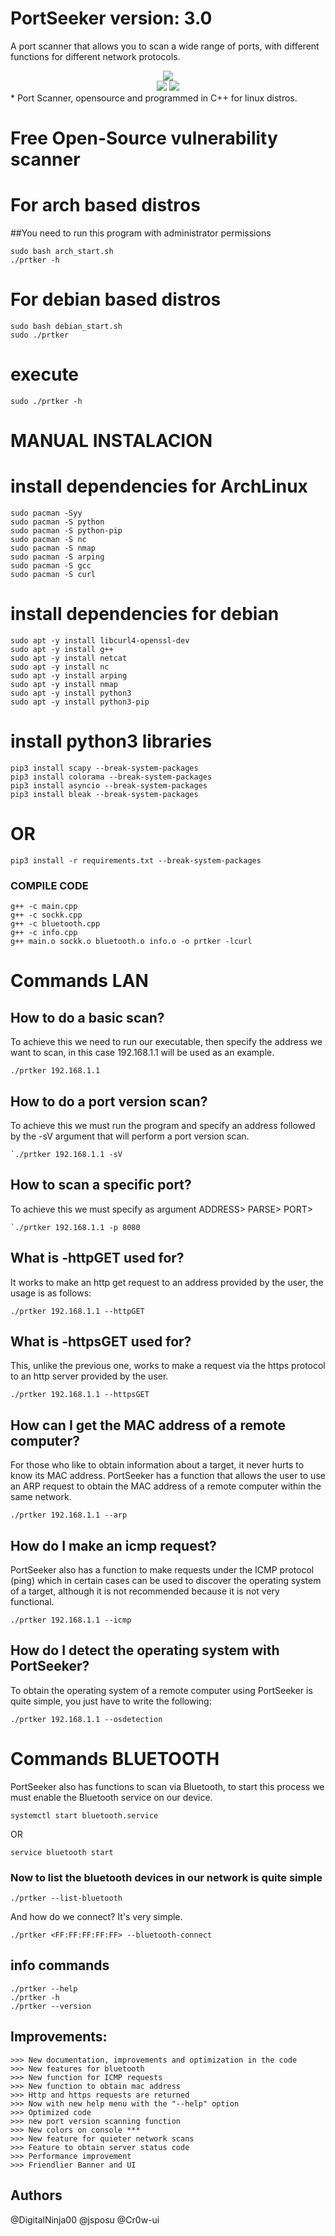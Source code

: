 # PortSeeker version: 3.0

A port scanner that allows you to scan a wide range of ports, with different functions for different network protocols.

<center>
    <img src="logo.jpeg"><br>
    <img src="011.png">
    <img src="02.jpg">
</center>
* 
Port Scanner, opensource and programmed in C++ for linux distros.

# Free Open-Source vulnerability scanner

# For arch based distros
##You need to run this program with administrator permissions
```
sudo bash arch_start.sh
./prtker -h
```
# For debian based distros
```
sudo bash debian_start.sh
sudo ./prtker

```
# execute
```
sudo ./prtker -h
```
# MANUAL INSTALACION

# install dependencies for ArchLinux

```
sudo pacman -Syy
sudo pacman -S python
sudo pacman -S python-pip
sudo pacman -S nc
sudo pacman -S nmap
sudo pacman -S arping
sudo pacman -S gcc
sudo pacman -S curl
```

# install dependencies for debian
```
sudo apt -y install libcurl4-openssl-dev
sudo apt -y install g++
sudo apt -y install netcat
sudo apt -y install nc
sudo apt -y install arping
sudo apt -y install nmap
sudo apt -y install python3
sudo apt -y install python3-pip
```
# install python3 libraries

```
pip3 install scapy --break-system-packages
pip3 install colorama --break-system-packages
pip3 install asyncio --break-system-packages
pip3 install bleak --break-system-packages
```
# OR
```
pip3 install -r requirements.txt --break-system-packages
```
### COMPILE CODE
```
g++ -c main.cpp
g++ -c sockk.cpp
g++ -c bluetooth.cpp
g++ -c info.cpp
g++ main.o sockk.o bluetooth.o info.o -o prtker -lcurl
```
# Commands LAN

## How to do a basic scan?
To achieve this we need to run our executable, then specify the address we want to scan, in this case 192.168.1.1 will be used as an example.
```
./prtker 192.168.1.1
```

## How to do a port version scan?
To achieve this we must run the program and specify an address followed by the -sV argument that will perform a port version scan.
```
`./prtker 192.168.1.1 -sV
```
## How to scan a specific port?
To achieve this we must specify as argument ADDRESS> PARSE> PORT>
```
`./prtker 192.168.1.1 -p 8080
```
## What is -httpGET used for?
It works to make an http get request to an address provided by the user, the usage is as follows:
```
./prtker 192.168.1.1 --httpGET
```
## What is -httpsGET used for?
This, unlike the previous one, works to make a request via the https protocol to an http server provided by the user.
```
./prtker 192.168.1.1 --httpsGET
```
## How can I get the MAC address of a remote computer?
For those who like to obtain information about a target, it never hurts to know its MAC address. PortSeeker has a function that allows the user to use an ARP request to obtain the MAC address of a remote computer within the same network.
```
./prtker 192.168.1.1 --arp
```
## How do I make an icmp request?
PortSeeker also has a function to make requests under the ICMP protocol (ping) which in certain cases can be used to discover the operating system of a target, although it is not recommended because it is not very functional.
```
./prtker 192.168.1.1 --icmp
```
## How do I detect the operating system with PortSeeker?
To obtain the operating system of a remote computer using PortSeeker is quite simple, you just have to write the following:
```
./prtker 192.168.1.1 --osdetection
```

# Commands BLUETOOTH

PortSeeker also has functions to scan via Bluetooth, to start this process we must enable the Bluetooth service on our device.

```
systemctl start bluetooth.service
```
OR
```
service bluetooth start
```

### Now to list the bluetooth devices in our network is quite simple

```
./prtker --list-bluetooth
```

And how do we connect? It's very simple.
```
./prtker <FF:FF:FF:FF:FF> --bluetooth-connect
```

## info commands
```
./prtker --help
./prtker -h
./prtker --version
```
## Improvements:

```
>>> New documentation, improvements and optimization in the code
>>> New features for bluetooth
>>> New function for ICMP requests
>>> New function to obtain mac address
>>> Http and https requests are returned
>>> Now with new help menu with the "--help" option
>>> Optimized code
>>> new port version scanning function
>>> New colors on console ***
>>> New feature for quieter network scans
>>> Feature to obtain server status code
>>> Performance improvement
>>> Friendlier Banner and UI
```

## Authors

@DigitalNinja00
@jsposu
@Cr0w-ui